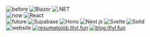 ![before](https://img.shields.io/badge/before-000?logoColor=000&labelColor=fff&color=fff) ![Blazor](https://img.shields.io/badge/Blazor-000?logo=blazor&logoColor=512BD4&labelColor=fff&color=fff) ![.NET](https://img.shields.io/badge/.NET-000?logo=dotnet&logoColor=512BD4&labelColor=fff&color=fff)<br>
![now](https://img.shields.io/badge/now-000?logoColor=000&labelColor=fff&color=fff) ![React](https://img.shields.io/badge/React-000?logo=react&logoColor=61DAFB&labelColor=fff&color=fff)<br>
![future](https://img.shields.io/badge/future-000?logoColor=000&labelColor=fff&color=fff) ![Supabase](https://img.shields.io/badge/Supabase-000?logo=supabase&logoColor=3ECF8E&labelColor=fff&color=fff) ![Hono](https://img.shields.io/badge/Hono-000?logo=hono&logoColor=ff6f00&labelColor=fff&color=fff) ![Next.js](https://img.shields.io/badge/Next.js-000?logo=nextdotjs&logoColor=000&labelColor=fff&color=fff) ![Svelte](https://img.shields.io/badge/Svelte-000?logo=svelte&logoColor=FF3E00&labelColor=fff&color=fff) ![Solid](https://img.shields.io/badge/Solid-000?logo=solid&logoColor=2C4F7C&labelColor=fff&color=fff)<br>
![website](https://img.shields.io/badge/website-000?logoColor=000&labelColor=fff&color=fff) [![resumetojob.ltlyl.fun](https://img.shields.io/badge/resumetojob.ltlyl.fun-000?logoColor=FFA500&labelColor=fff&color=fff)](https://resumetojob.ltlyl.fun/) [![blog.ltlyl.fun](https://img.shields.io/badge/blog.ltlyl.fun-000?logoColor=0074D9&labelColor=fff&color=fff)](https://blog.ltlyl.fun/)<br>
